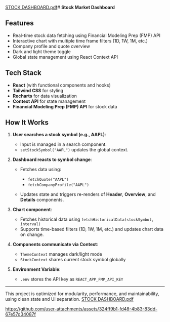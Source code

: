 [STOCK DASHBOARD.pdf](https://github.com/user-attachments/files/20464294/STOCK.DASHBOARD.pdf)# **Stock Market Dashboard**

## **Features**

* Real-time stock data fetching using Financial Modeling Prep (FMP) API
* Interactive chart with multiple time frame filters (1D, 1W, 1M, etc.)
* Company profile and quote overview
* Dark and light theme toggle
* Global state management using React Context API

## **Tech Stack**

* **React** (with functional components and hooks)
* **Tailwind CSS** for styling
* **Recharts** for data visualization
* **Context API** for state management
* **Financial Modeling Prep (FMP) API** for stock data

## **How It Works**

1. **User searches a stock symbol (e.g., AAPL)**:

   * Input is managed in a search component.
   * `setStockSymbol("AAPL")` updates the global context.

2. **Dashboard reacts to symbol change**:

   * Fetches data using:

     * `fetchQuote("AAPL")`
     * `fetchCompanyProfile("AAPL")`
   * Updates state and triggers re-renders of **Header**, **Overview**, and **Details** components.

3. **Chart component**:

   * Fetches historical data using `fetchHistoricalData(stockSymbol, interval)`
   * Supports time-based filters (1D, 1W, 1M, etc.) and updates chart data on change.

4. **Components communicate via Context**:

   * `ThemeContext` manages dark/light mode
   * `StockContext` shares current stock symbol globally

5. **Environment Variable**:

   * `.env` stores the API key as `REACT_APP_FMP_API_KEY`

---

This project is optimized for modularity, performance, and maintainability, using clean state and UI separation.
[STOCK DASHBOARD.pdf](https://github.com/user-attachments/files/20464298/STOCK.DASHBOARD.pdf)



https://github.com/user-attachments/assets/324ff9b1-fd48-4b83-83dd-67e57d34087f


